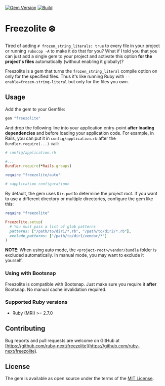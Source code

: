 [![Gem Version](https://badge.fury.io/rb/freezolite.svg)](https://rubygems.org/gems/freezolite)
[![Build](https://github.com/ruby-next/freezolite/workflows/Build/badge.svg)](https://github.com/palkan/freezolite/actions)

# Freezolite ❄️

Tired of adding `# frozen_string_literals: true` to every file in your project or running `rubocop -A` to make it do that for you? What if I told you that you can just add a single gem to your project and activate this option **for the project's files** automatically (without enabling it globally)?

Freezolite is a gem that turns the `frozen_string_literal` compile option on only for the specified files. Thus it's like running Ruby with `--enable=frozen-string-literal` but only for the files you own.

## Usage

Add the gem to your Gemfile:

```ruby
gem "freezolite"
```

And drop the following line into your application entry-point **after loading dependencies** and before loading your application code. For example, in Rails, you can put it in `config/application.rb` after the `Bundler.require(...)` call:

```ruby
# config/application.rb

#...
Bundler.require(*Rails.groups)

require "freezolite/auto"

# <application configuration>
```

By default, the gem uses `Dir.pwd` to determine the project root. If you want to use a different directory or multiple directories, configure the gem like this:

```ruby
require "freezolite"

Freezolite.setup(
  # You must pass a list of glob patterns
  patterns: ["/path/to/dir1/*.rb", "/path/to/dir2/*.rb"],
  exclude_patterns: ["/path/to/dir1/vendor/*"]
)
```

**NOTE**: When using auto mode, the `<project-root>/vendor/bundle` folder is excluded automatically. In manual mode, you may want to exclude it yourself.

### Using with Bootsnap

Freezolite is compatible with Bootsnap. Just make sure you require it **after** Bootsnap. No manual cache invalidation required.

### Supported Ruby versions

- Ruby (MRI) >= 2.7.0

## Contributing

Bug reports and pull requests are welcome on GitHub at [https://github.com/ruby-next/freezolite](https://github.com/ruby-next/freezolite).

## License

The gem is available as open source under the terms of the [MIT License](http://opensource.org/licenses/MIT).
